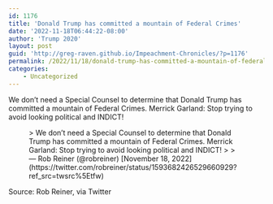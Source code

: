 ```yaml
---
id: 1176
title: 'Donald Trump has committed a mountain of Federal Crimes'
date: '2022-11-18T06:44:22-08:00'
author: 'Trump 2020'
layout: post
guid: 'http://greg-raven.github.io/Impeachment-Chronicles/?p=1176'
permalink: /2022/11/18/donald-trump-has-committed-a-mountain-of-federal-crimes/
categories:
    - Uncategorized
---
```


We don’t need a Special Counsel to determine that Donald Trump has committed a mountain of Federal Crimes. Merrick Garland: Stop trying to avoid looking political and INDICT!

<figure class="wp-block-embed is-type-rich is-provider-twitter wp-block-embed-twitter"><div class="wp-block-embed__wrapper">> We don’t need a Special Counsel to determine that Donald Trump has committed a mountain of Federal Crimes. Merrick Garland: Stop trying to avoid looking political and INDICT!
> 
> — Rob Reiner (@robreiner) [November 18, 2022](https://twitter.com/robreiner/status/1593682426529660929?ref_src=twsrc%5Etfw)

<script async="" charset="utf-8" src="https://platform.twitter.com/widgets.js"></script></div></figure>Source: Rob Reiner, via Twitter